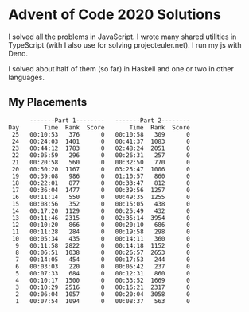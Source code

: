 # Advent of Code 2020 Solutions

I solved all the problems in JavaScript. I wrote many shared utilities in TypeScript (with I also use for solving projecteuler.net). I run my js with Deno.

I solved about half of them (so far) in Haskell and one or two in other languages.

## My Placements
```
      -------Part 1--------   -------Part 2--------
Day       Time  Rank  Score       Time  Rank  Score
 25   00:10:53   376      0   00:10:58   309      0
 24   00:24:03  1401      0   00:41:37  1083      0
 23   00:44:12  1783      0   02:48:24  2051      0
 22   00:05:59   296      0   00:26:31   257      0
 21   00:20:58   560      0   00:32:50   770      0
 20   00:50:20  1167      0   03:25:47  1006      0
 19   00:39:08   986      0   01:10:57   860      0
 18   00:22:01   877      0   00:33:47   812      0
 17   00:36:04  1477      0   00:39:56  1257      0
 16   00:11:14   550      0   00:49:35  1255      0
 15   00:08:56   352      0   00:15:05   438      0
 14   00:17:20  1129      0   00:25:49   432      0
 13   00:11:46  2315      0   02:35:14  3954      0
 12   00:10:20   866      0   00:20:10   686      0
 11   00:11:28   284      0   00:19:58   298      0
 10   00:05:34   435      0   00:14:11   360      0
  9   00:11:58  2822      0   00:14:18  1152      0
  8   00:06:51  1038      0   00:26:57  2653      0
  7   00:14:05   454      0   00:17:53   244      0
  6   00:03:03   220      0   00:05:42   237      0
  5   00:07:33   684      0   00:12:31   860      0
  4   00:10:17  1500      0   00:33:52  1669      0
  3   00:10:29  2516      0   00:16:21  2317      0
  2   00:06:04  1057      0   00:20:04  3058      0
  1   00:07:54  1094      0   00:08:37   563      0
```
